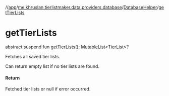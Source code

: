 //[app](../../../index.md)/[me.khruslan.tierlistmaker.data.providers.database](../index.md)/[DatabaseHelper](index.md)/[getTierLists](get-tier-lists.md)

# getTierLists

abstract suspend fun [getTierLists](get-tier-lists.md)(): [MutableList](https://kotlinlang.org/api/latest/jvm/stdlib/kotlin.collections/-mutable-list/index.html)&lt;[TierList](../../me.khruslan.tierlistmaker.data.models.tierlist/-tier-list/index.md)&gt;?

Fetches all saved tier lists.

Can return empty list if no tier lists are found.

#### Return

Fetched tier lists or null if error occurred.
